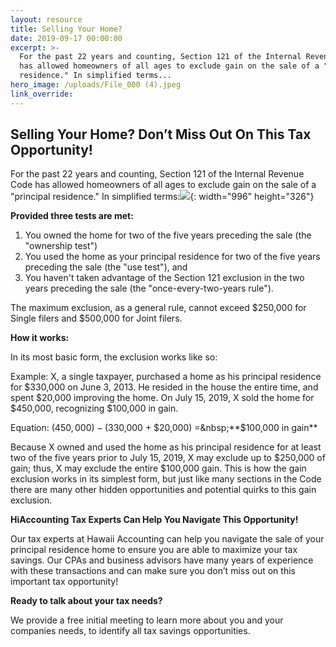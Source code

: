 ```yaml
---
layout: resource
title: Selling Your Home?
date: 2019-09-17 00:00:00
excerpt: >-
  For the past 22 years and counting, Section 121 of the Internal Revenue Code
  has allowed homeowners of all ages to exclude gain on the sale of a "principal
  residence." In simplified terms...
hero_image: /uploads/File_000 (4).jpeg
link_override:
---
```


## Selling Your Home? Don’t Miss Out On This Tax Opportunity\!

For the past 22 years and counting, Section 121 of the Internal Revenue Code has allowed homeowners of all ages to exclude gain on the sale of a "principal residence." In simplified terms:![](uploads/house-graphic.JPG){: width="996" height="326"}

**Provided three tests are met:**

1. You owned the home for two of the five years preceding the sale (the "ownership test")
2. You used the home as your principal residence for two of the five years preceding the sale (the "use test"), and
3. You haven't taken advantage of the Section 121 exclusion in the two years preceding the sale (the "once-every-two-years rule").

The maximum exclusion, as a general rule, cannot exceed $250,000 for Single filers and $500,000 for Joint filers.

**How it works:**

In its most basic form, the exclusion works like so:

Example: X, a single taxpayer, purchased a home as his principal residence for $330,000 on June 3, 2013. He resided in the house the entire time, and spent $20,000 improving the home. On July 15, 2019, X sold the home for $450,000, recognizing $100,000 in gain.

Equation: ($450,000) - ($330,000 + $20,000) =&nbsp;**$100,000 in gain**

Because X owned and used the home as his principal residence for at least two of the five years prior to July 15, 2019, X may exclude up to $250,000 of gain; thus, X may exclude the entire $100,000 gain. This is how the gain exclusion works in its simplest form, but just like many sections in the Code there are many other hidden opportunities and potential quirks to this gain exclusion.

**HiAccounting Tax Experts Can Help You Navigate This Opportunity\!**

Our tax experts at Hawaii Accounting can help you navigate the sale of your principal residence home to ensure you are able to maximize your tax savings. Our CPAs and business advisors have many years of experience with these transactions and can make sure you don’t miss out on this important tax opportunity\!

**Ready to talk about your tax needs?**

We provide a free initial meeting to learn more about you and your companies needs, to identify all tax savings opportunities.

&nbsp;
